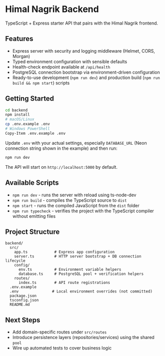 ﻿# Himal Nagrik Backend

TypeScript + Express starter API that pairs with the Himal Nagrik frontend.

## Features
- Express server with security and logging middleware (Helmet, CORS, Morgan)
- Typed environment configuration with sensible defaults
- Health-check endpoint available at `/api/health`
- PostgreSQL connection bootstrap via environment-driven configuration
- Ready-to-use development (`npm run dev`) and production build (`npm run build && npm start`) scripts

## Getting Started

```bash
cd backend
npm install
# macOS/Linux
cp .env.example .env
# Windows PowerShell
Copy-Item .env.example .env
```

Update `.env` with your actual settings, especially `DATABASE_URL` (Neon connection string shown in the example) and then run:

```bash
npm run dev
```

The API will start on `http://localhost:5000` by default.

## Available Scripts
- `npm run dev` - runs the server with reload using ts-node-dev
- `npm run build` - compiles the TypeScript source to `dist`
- `npm start` - runs the compiled JavaScript from the `dist` folder
- `npm run typecheck` - verifies the project with the TypeScript compiler without emitting files

## Project Structure
```
backend/
  src/
    app.ts            # Express app configuration
    server.ts         # HTTP server bootstrap + DB connection lifecycle
    config/
      env.ts          # Environment variable helpers
      database.ts     # PostgreSQL pool + verification helpers
    routes/
      index.ts        # API route registrations
  .env.example
  .env               # Local environment overrides (not committed)
  package.json
  tsconfig.json
  README.md
```

## Next Steps
- Add domain-specific routes under `src/routes`
- Introduce persistence layers (repositories/services) using the shared `pool`
- Wire up automated tests to cover business logic

